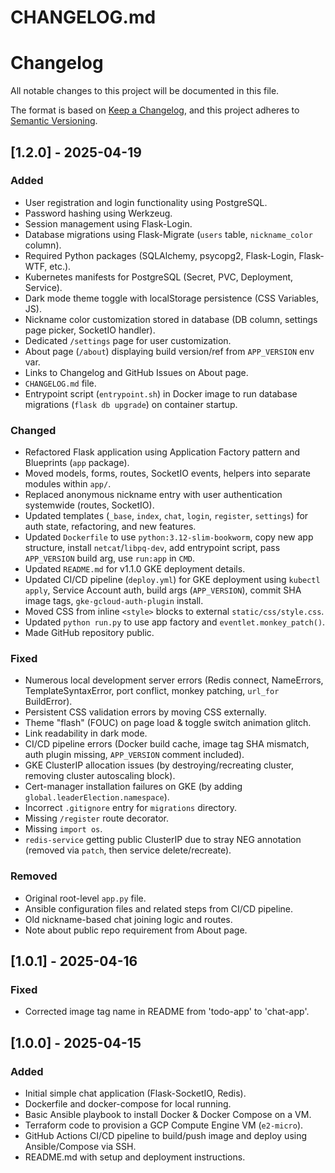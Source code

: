 # CHANGELOG.md
# Changelog

All notable changes to this project will be documented in this file.

The format is based on [Keep a Changelog](https://keepachangelog.com/en/1.0.0/),
and this project adheres to [Semantic Versioning](https://semver.org/spec/v2.0.0.html).

## [1.2.0] - 2025-04-19
### Added
- User registration and login functionality using PostgreSQL.
- Password hashing using Werkzeug.
- Session management using Flask-Login.
- Database migrations using Flask-Migrate (`users` table, `nickname_color` column).
- Required Python packages (SQLAlchemy, psycopg2, Flask-Login, Flask-WTF, etc.).
- Kubernetes manifests for PostgreSQL (Secret, PVC, Deployment, Service).
- Dark mode theme toggle with localStorage persistence (CSS Variables, JS).
- Nickname color customization stored in database (DB column, settings page picker, SocketIO handler).
- Dedicated `/settings` page for user customization.
- About page (`/about`) displaying build version/ref from `APP_VERSION` env var.
- Links to Changelog and GitHub Issues on About page.
- `CHANGELOG.md` file.
- Entrypoint script (`entrypoint.sh`) in Docker image to run database migrations (`flask db upgrade`) on container startup.

### Changed
- Refactored Flask application using Application Factory pattern and Blueprints (`app` package).
- Moved models, forms, routes, SocketIO events, helpers into separate modules within `app/`.
- Replaced anonymous nickname entry with user authentication systemwide (routes, SocketIO).
- Updated templates (`_base`, `index`, `chat`, `login`, `register`, `settings`) for auth state, refactoring, and new features.
- Updated `Dockerfile` to use `python:3.12-slim-bookworm`, copy new app structure, install `netcat`/`libpq-dev`, add entrypoint script, pass `APP_VERSION` build arg, use `run:app` in `CMD`.
- Updated `README.md` for v1.1.0 GKE deployment details.
- Updated CI/CD pipeline (`deploy.yml`) for GKE deployment using `kubectl apply`, Service Account auth, build args (`APP_VERSION`), commit SHA image tags, `gke-gcloud-auth-plugin` install.
- Moved CSS from inline `<style>` blocks to external `static/css/style.css`.
- Updated `python run.py` to use app factory and `eventlet.monkey_patch()`.
- Made GitHub repository public.

### Fixed
- Numerous local development server errors (Redis connect, NameErrors, TemplateSyntaxError, port conflict, monkey patching, `url_for` BuildError).
- Persistent CSS validation errors by moving CSS externally.
- Theme "flash" (FOUC) on page load & toggle switch animation glitch.
- Link readability in dark mode.
- CI/CD pipeline errors (Docker build cache, image tag SHA mismatch, auth plugin missing, `APP_VERSION` comment included).
- GKE ClusterIP allocation issues (by destroying/recreating cluster, removing cluster autoscaling block).
- Cert-manager installation failures on GKE (by adding `global.leaderElection.namespace`).
- Incorrect `.gitignore` entry for `migrations` directory.
- Missing `/register` route decorator.
- Missing `import os`.
- `redis-service` getting public ClusterIP due to stray NEG annotation (removed via `patch`, then service delete/recreate).

### Removed
- Original root-level `app.py` file.
- Ansible configuration files and related steps from CI/CD pipeline.
- Old nickname-based chat joining logic and routes.
- Note about public repo requirement from About page.

## [1.0.1] - 2025-04-16
### Fixed
- Corrected image tag name in README from 'todo-app' to 'chat-app'.

## [1.0.0] - 2025-04-15
### Added
- Initial simple chat application (Flask-SocketIO, Redis).
- Dockerfile and docker-compose for local running.
- Basic Ansible playbook to install Docker & Docker Compose on a VM.
- Terraform code to provision a GCP Compute Engine VM (`e2-micro`).
- GitHub Actions CI/CD pipeline to build/push image and deploy using Ansible/Compose via SSH.
- README.md with setup and deployment instructions.